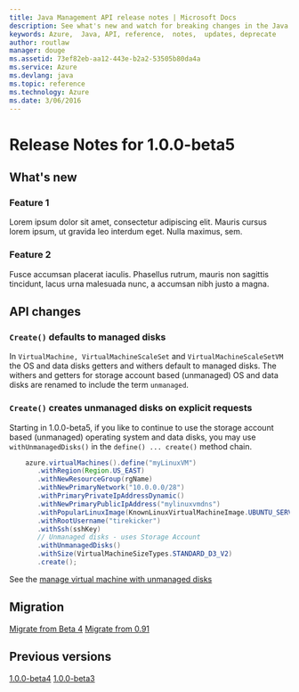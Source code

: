 ```yaml
---
title: Java Management API release notes | Microsoft Docs
description: See what's new and watch for breaking changes in the Java management APIs
keywords: Azure,  Java, API, reference,  notes,  updates, deprecate
author: routlaw
manager: douge
ms.assetid: 73ef82eb-aa12-443e-b2a2-53505b80da4a
ms.service: Azure
ms.devlang: java
ms.topic: reference
ms.technology: Azure
ms.date: 3/06/2016
---
```


# Release Notes for 1.0.0-beta5

## What's new

### Feature 1

Lorem ipsum dolor sit amet, consectetur adipiscing elit. Mauris cursus lorem ipsum, ut gravida leo interdum eget. Nulla maximus, sem.

### Feature 2

Fusce accumsan placerat iaculis. Phasellus rutrum, mauris non sagittis tincidunt, lacus urna malesuada nunc, a accumsan nibh justo a magna.

## API changes

### `Create()` defaults to managed disks

In `VirtualMachine, VirtualMachineScaleSet` and `VirtualMachineScaleSetVM` the OS and data disks getters and withers default to managed disks. The withers and getters for storage account based (unmanaged) OS and data disks are renamed to include the term `unmanaged`.

### `Create()` creates unmanaged disks on explicit requests

Starting in 1.0.0-beta5, if you like to continue to use the storage account based (unmanaged) operating system and data disks, you may use `withUnmanagedDisks()` in the `define() ... create()` method chain. 

```java
    azure.virtualMachines().define("myLinuxVM")
       .withRegion(Region.US_EAST)
       .withNewResourceGroup(rgName)
       .withNewPrimaryNetwork("10.0.0.0/28")
       .withPrimaryPrivateIpAddressDynamic()
       .withNewPrimaryPublicIpAddress("mylinuxvmdns")
       .withPopularLinuxImage(KnownLinuxVirtualMachineImage.UBUNTU_SERVER_16_04_LTS)
       .withRootUsername("tirekicker")
       .withSsh(sshKey)
       // Unmanaged disks - uses Storage Account
       .withUnmanagedDisks()
       .withSize(VirtualMachineSizeTypes.STANDARD_D3_V2)
       .create();
```

See the [manage virtual machine with unmanaged disks](https://github.com/azure-samples/compute-java-manage-virtual-machine-with-unmanaged-disks)

## Migration 

[Migrate from Beta 4](migrate-from-beta-4.md)
[Migrate from 0.91](migrate-from-before-1.md)

## Previous versions

[1.0.0-beta4](release-notes-1-0-0-beta4.md)
[1.0.0-beta3](release-notes-1-0-0-beta3.md)

